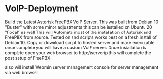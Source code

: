# VoIP-Deployment
Build the Latest Asterisk FreePBX VoiP Server. This was built from Debian 10 "Buster"
with some minor adjustments this can be installed on Ubuntu 20 "Focal" as well
This will Automate most of the installation of Asterisk and FreePBX from source. Tested on and scripts works best on a fresh install of Debian 10. Copy or download script to hosted server and make executable
once complete you will have a custom VoIP server.
Once installation is complete open your web browser to http://serverip
this will complete the post setup of FreePBX.

also will install Webmin server management console for server management via web browser
